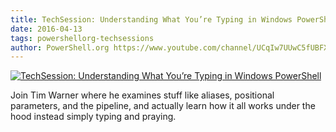 ```yaml
---
title: TechSession: Understanding What You’re Typing in Windows PowerShell
date: 2016-04-13
tags: powershellorg-techsessions
author: PowerShell.org https://www.youtube.com/channel/UCqIw7UUwC5fUBFXYX68aMrQ
---
```


[![TechSession: Understanding What You’re Typing in Windows PowerShell](https://i4.ytimg.com/vi/OwH1oqUb-No/hqdefault.jpg "TechSession: Understanding What You’re Typing in Windows PowerShell")](https://www.youtube.com/watch?v=OwH1oqUb-No)

Join Tim Warner where he examines stuff like aliases, positional parameters, and the pipeline, and actually learn how it all works under the hood instead simply typing and praying.
